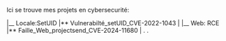 
Ici se trouve mes projets en cybersecurité:

|__ Locale:SetUID
|** Vulnerabilté_setUID_CVE-2022-1043
|
|__ Web: RCE
|** Faille_Web_projectsend_CVE-2024-11680
|
.
.
